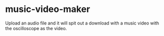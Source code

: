 # music-video-maker
Upload an audio file and it will spit out a download with a music video with the oscilloscope as the video.
